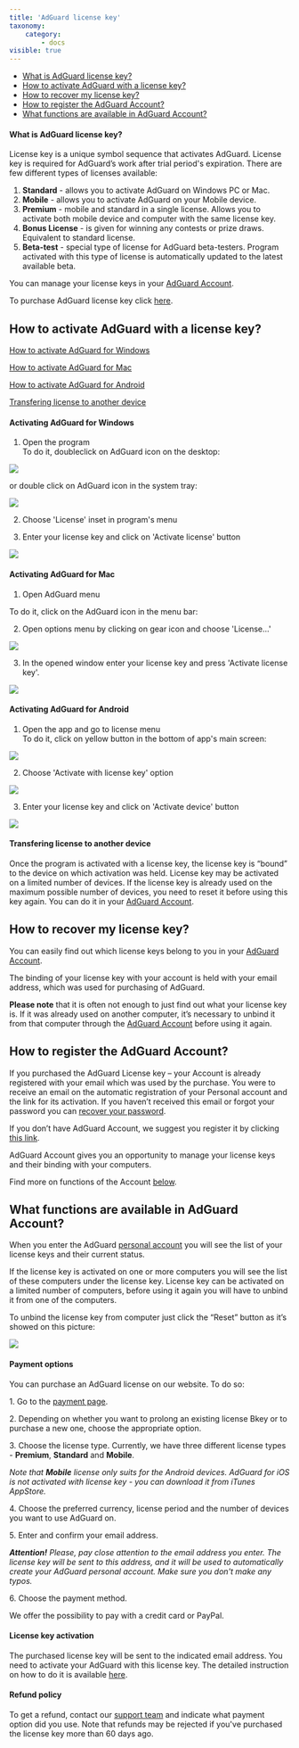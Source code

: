 ```yaml
---
title: 'AdGuard license key'
taxonomy:
    category:
        - docs
visible: true
---
```


* [What is AdGuard license key?](#key)
* [How to activate AdGuard with a license key?](#activation)
* [How to recover my license key?](#recovery)
* [How to register the AdGuard Account?](#account)
* [What functions are available in AdGuard Account?](#account-functions)

<a name="key"></a>
#### What is AdGuard license key?

License key is a unique symbol sequence that activates AdGuard. License key is required for AdGuard’s work after trial period's expiration. There are few different types of licenses available:

1. **Standard** - allows you to activate AdGuard on Windows PC or Mac.
2. **Mobile** - allows you to activate AdGuard on your Mobile device.
2. **Premium** - mobile and standard in a single license. Allows you to activate both mobile device and computer with the same license key.
4. **Bonus License** - is given for winning any contests or prize draws. Equivalent to standard license.
5. **Beta-test** - special type of license for AdGuard beta-testers. Program activated with this type of license is automatically updated to the latest available beta.   

You can manage your license keys in your [AdGuard Account](http://adguard.com/login.html).

To purchase AdGuard license key click [here](https://adguard.com/license.html).


<a name="activation"></a>

## How to activate AdGuard with a license key?

[How to activate AdGuard for Windows](#activation_windows)

[How to activate AdGuard for Mac](#activation_mac)

[How to activate AdGuard for Android](#activation_android) 

[Transfering license to another device](#activation_info)


<a id="activation_windows"></a>

#### Activating AdGuard for Windows

1. Open the program
   
To do it, doubleclick on AdGuard icon on the desktop:   

![](key_win_01.png)

or double click on AdGuard icon in the system tray:   

![](key_win_02.png)

2. Choose 'License' inset in program's menu   

3. Enter your license key and click on 'Activate license' button   

![](win10activatekey.png)


<a id="activation_mac"></a>

#### Activating AdGuard for Mac

1. Open AdGuard menu  

To do it, click on the AdGuard icon in the menu bar: 

2. Open options menu by clicking on gear icon and choose 'License...' 

![](https://cdn.adguard.com/public/Adguard/kb/en/license_en.png)

3. In the opened window enter your license key and press 'Activate license key'.   

![](https://cdn.adguard.com/public/Adguard/kb/en/activation_en.png)


<a id="activation_android"></a>

#### Activating AdGuard for Android

1. Open the app and go to license menu   
To do it, click on yellow button in the bottom of app's main screen:   

![](https://cdn.adguard.com/public/Adguard/kb/en/activation_1.png)

2. Choose 'Activate with license key' option 

![](https://cdn.adguard.com/public/Adguard/kb/en/activation_2.png)

3. Enter your license key and click on 'Activate device' button   

![](https://cdn.adguard.com/public/Adguard/kb/en/activation_3.png)


<a id="activation_info"></a>
#### Transfering license to another device

Once the program is activated with a license key, the license key is “bound” to the device on which activation was held. License key may be activated on a limited number of devices. If the license key is already used on the maximum possible number of devices, you need to reset it before using this key again. You can do it in your [AdGuard Account](#account-functions).


<a id="recovery"></a>
## How to recover my license key?

You can easily find out which license keys belong to you in your [AdGuard Account](#account).

The binding of your license key with your account is held with your email address, which was used for purchasing of AdGuard.

**Please note** that it is often not enough to just find out what your license key is. If it was already used on another computer, it’s necessary to unbind it from that computer through the [AdGuard Account](#account) before using it again.


<a id="account"></a>
## How to register the AdGuard Account?

If you purchased the AdGuard License key – your Account is already registered with your email which was used by the purchase. You were to receive an email on the automatic registration of your Personal account and the link for its activation. If you haven’t received this email or forgot your password you can [recover your password](http://adguard.com/recovery_password.html).

If you don’t have AdGuard Account, we suggest you register it by clicking [this link](http://adguard.com/register.html).

AdGuard Account gives you an opportunity to manage your license keys and their binding with your computers.

Find more on functions of the Account [below](#account-functions).


<a id="account-functions"></a>
## What functions are available in AdGuard Account?

When you enter the AdGuard [personal account](https://adguard.com/en/login.html) you will see the list of your license keys and their current status.

If the license key is activated on one or more computers you will see the list of these computers under the license key. License key can be activated on a limited number of computers, before using it again you will have to unbind it from one of the computers.

To unbind the license key from computer just click the “Reset” button as it’s showed on this picture:

![](account-reset-en.png)


<a id="payment"></a>

#### Payment options

You can purchase an AdGuard license on our website. To do so:

1\. Go to the [payment page](http://adguard.com/license.html).

2\. Depending on whether you want to prolong an existing license Вkey or to purchase a new one, choose the appropriate option.

3\. Choose the license type. Currently, we have three different license types - **Premium**, **Standard** and **Mobile**. 

*Note that **Mobile** license only suits for the Android devices. AdGuard for iOS is not activated with license key - you can download it from iTunes AppStore.*

4\. Choose the preferred currency, license period and the number of devices you want to use AdGuard on.

5\. Enter and confirm your email address.

_**Attention!** Please, pay close attention to the email address you enter. The license key will be sent to this address, and it will be used to automatically create your AdGuard personal account. Make sure you don't make any typos._

6\. Choose the payment method.

We offer the possibility to pay with a credit card or PayPal. 

<a id="refund"></a>

#### License key activation

The purchased license key will be sent to the indicated email address. You need to activate your AdGuard with this license key. The detailed instruction on how to do it is available [here](#activation).

#### Refund policy

To get a refund, contact our [support team](mailto:support@adguard.com) and indicate what payment option did you use. Note that refunds may be rejected if you've purchased the license key more than 60 days ago.
